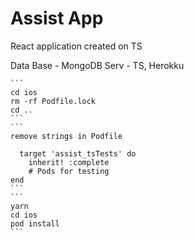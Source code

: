 # Assist App
React application created on TS

Data Base - MongoDB
Serv - TS, Herokku



    ```
    cd ios 
    rm -rf Podfile.lock
    cd ..
    ```
    ```
    remove strings in Podfile

      target 'assist_tsTests' do
        inherit! :complete
        # Pods for testing
    end
    ```
    ```
    yarn
    cd ios
    pod install
    ```
